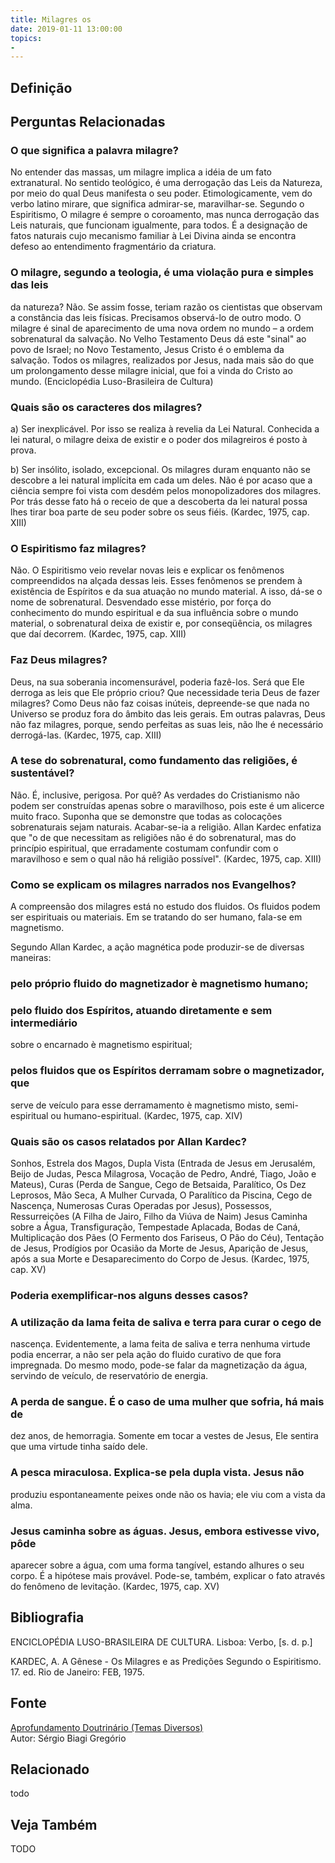 ```yaml
---
title: Milagres os
date: 2019-01-11 13:00:00
topics: 
- 
---
```


## Definição


## Perguntas Relacionadas

### O que significa a palavra milagre?
No entender das massas, um milagre implica a idéia de um fato
extranatural. No sentido teológico, é uma derrogação das Leis da
Natureza, por meio do qual Deus manifesta o seu poder. Etimologicamente,
vem do verbo latino mirare, que significa admirar-se, maravilhar-se.
Segundo o Espiritismo, O milagre é sempre o coroamento, mas nunca
derrogação das Leis naturais, que funcionam igualmente, para todos. É a
designação de fatos naturais cujo mecanismo familiar à Lei Divina ainda
se encontra defeso ao entendimento fragmentário da criatura.

### O milagre, segundo a teologia, é uma violação pura e simples das leis
da natureza?
Não. Se assim fosse, teriam razão os cientistas que observam a
constância das leis físicas. Precisamos observá-lo de outro modo. O
milagre é sinal de aparecimento de uma nova ordem no mundo – a ordem
sobrenatural da salvação. No Velho Testamento Deus dá este "sinal" ao
povo de Israel; no Novo Testamento, Jesus Cristo é o emblema da
salvação. Todos os milagres, realizados por Jesus, nada mais são do que
um prolongamento desse milagre inicial, que foi a vinda do Cristo ao
mundo. (Enciclopédia Luso-Brasileira de Cultura)

### Quais são os caracteres dos milagres?
a) Ser inexplicável. Por isso se realiza à revelia da Lei Natural.
Conhecida a lei natural, o milagre deixa de existir e o poder dos
milagreiros é posto à prova.

b) Ser insólito, isolado, excepcional. Os milagres duram enquanto não
se descobre a lei natural implícita em cada um deles. Não é por acaso
que a ciência sempre foi vista com desdém pelos monopolizadores dos
milagres. Por trás desse fato há o receio de que a descoberta da lei
natural possa lhes tirar boa parte de seu poder sobre os seus fiéis.
(Kardec, 1975, cap. XIII)

### O Espiritismo faz milagres?
Não. O Espiritismo veio revelar novas leis e explicar os fenômenos
compreendidos na alçada dessas leis. Esses fenômenos se prendem à
existência de Espíritos e da sua atuação no mundo material. A isso,
dá-se o nome de sobrenatural. Desvendado esse mistério, por força do
conhecimento do mundo espiritual e da sua influência sobre o mundo
material, o sobrenatural deixa de existir e, por conseqüência, os
milagres que daí decorrem. (Kardec, 1975, cap. XIII)

### Faz Deus milagres?
Deus, na sua soberania incomensurável, poderia fazê-los. Será que Ele
derroga as leis que Ele próprio criou? Que necessidade teria Deus de
fazer milagres? Como Deus não faz coisas inúteis, depreende-se que nada
no Universo se produz fora do âmbito das leis gerais. Em outras
palavras, Deus não faz milagres, porque, sendo perfeitas as suas leis,
não lhe é necessário derrogá-las. (Kardec, 1975, cap. XIII)

### A tese do sobrenatural, como fundamento das religiões, é sustentável?
Não. É, inclusive, perigosa. Por quê? As verdades do Cristianismo não
podem ser construídas apenas sobre o maravilhoso, pois este é um
alicerce muito fraco. Suponha que se demonstre que todas as colocações
sobrenaturais sejam naturais. Acabar-se-ia a religião. Allan Kardec
enfatiza que "o de que necessitam as religiões não é do sobrenatural,
mas do princípio espiritual, que erradamente costumam confundir com
o maravilhoso e sem o qual não há religião possível". (Kardec, 1975,
cap. XIII)

### Como se explicam os milagres narrados nos Evangelhos?
A compreensão dos milagres está no estudo dos fluidos. Os fluidos podem
ser espirituais ou materiais. Em se tratando do ser humano, fala-se em
magnetismo.

Segundo Allan Kardec, a ação magnética pode produzir-se de diversas
maneiras:
### pelo próprio fluido do magnetizador è magnetismo humano;
### pelo fluido dos Espíritos, atuando diretamente e sem intermediário
sobre o encarnado è magnetismo espiritual;
### pelos fluidos que os Espíritos derramam sobre o magnetizador, que
serve de veículo para esse derramamento è magnetismo misto,
semi-espiritual ou humano-espiritual. (Kardec, 1975, cap. XIV)

### Quais são os casos relatados por Allan Kardec?
Sonhos, Estrela dos Magos, Dupla Vista (Entrada de Jesus em Jerusalém,
Beijo de Judas, Pesca Milagrosa, Vocação de Pedro, André, Tiago, João e
Mateus), Curas (Perda de Sangue, Cego de Betsaida, Paralítico, Os Dez
Leprosos, Mão Seca, A Mulher Curvada, O Paralítico da Piscina, Cego de
Nascença, Numerosas Curas Operadas por Jesus), Possessos, Ressurreições
(A Filha de Jairo, Filho da Viúva de Naim) Jesus Caminha sobre a Água,
Transfiguração, Tempestade Aplacada, Bodas de Caná, Multiplicação dos
Pães (O Fermento dos Fariseus, O Pão do Céu), Tentação de Jesus,
Prodígios por Ocasião da Morte de Jesus, Aparição de Jesus, após a sua
Morte e Desaparecimento do Corpo de Jesus. (Kardec, 1975, cap. XV)

### Poderia exemplificar-nos alguns desses casos?
### A utilização da lama feita de saliva e terra para curar o cego de
nascença. Evidentemente, a lama feita de saliva e terra nenhuma virtude
podia encerrar, a não ser pela ação do fluido curativo de que fora
impregnada. Do mesmo modo, pode-se falar da magnetização da água,
servindo de veículo, de reservatório de energia.
### A perda de sangue. É o caso de uma mulher que sofria, há mais de
dez anos, de hemorragia. Somente em tocar a vestes de Jesus, Ele sentira
que uma virtude tinha saído dele.
### A pesca miraculosa. Explica-se pela dupla vista. Jesus não
produziu espontaneamente peixes onde não os havia; ele viu com a vista
da alma.
### Jesus caminha sobre as águas. Jesus, embora estivesse vivo, pôde
aparecer sobre a água, com uma forma tangível, estando alhures o seu
corpo. É a hipótese mais provável. Pode-se, também, explicar o fato
através do fenômeno de levitação. (Kardec, 1975, cap. XV)




## Bibliografia

ENCICLOPÉDIA LUSO-BRASILEIRA DE CULTURA. Lisboa: Verbo, \[s. d. p.\]

KARDEC, A. A Gênese - Os Milagres e as Predições Segundo o
Espiritismo. 17. ed. Rio de Janeiro: FEB, 1975.

## Fonte
[Aprofundamento Doutrinário (Temas Diversos)](https://sites.google.com/view/aprofundamentodoutrinario/milagres-os)  
Autor: Sérgio Biagi Gregório



## Relacionado
todo

## Veja Também
TODO


